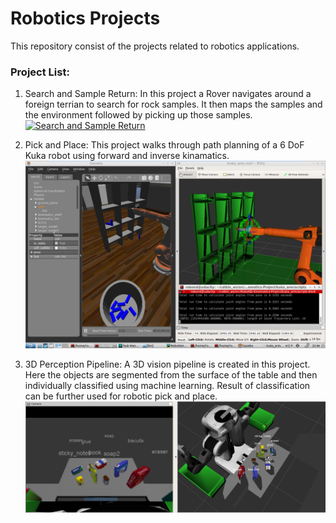 Robotics Projects
==================

This repository consist of the projects related to robotics applications.

### Project List:

1. Search and Sample Return:
   In this project a Rover navigates around a foreign terrian to search for rock samples. It then maps the samples and the environment followed by picking up those samples.
   [![Search and Sample Return](http://img.youtube.com/vi/TtxYUDZztKQ/0.jpg)](http://www.youtube.com/watch?v=TtxYUDZztKQ)

2. Pick and Place:
   This project walks through path planning of a 6 DoF Kuka robot using forward and inverse kinamatics.
![Image of Figure2.4 PickNPlace8-10](./Pick%20and%20Place/images/Fig2.4_Pick_N_Place_8_10.png)

3. 3D Perception Pipeline:
   A 3D vision pipeline is created in this project. Here the objects are segmented from the surface of the table and then individually classified using machine learning. Result of classification can be further used for robotic pick and place.
   ![Image of World3](./3D%20Perception%20Pipeline/images/Fig9.1_World3.png)
